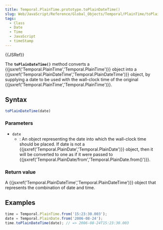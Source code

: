 ```yaml
---
title: Temporal.PlainTime.prototype.toPlainDateTime()
slug: Web/JavaScript/Reference/Global_Objects/Temporal/PlainTime/toPlainDateTime
tags:
  - Class
  - Date
  - Time
  - JavaScript
  - timeStamp
---
```

{{JSRef}}

The **`toPlainDateTime()`** method converts a
{{jsxref('Temporal.PlainTime','Temporal.PlainTime')}} object
into a
{{jsxref('Temporal.PlainDateTime','Temporal.PlainDateTime')}}
object, by supplying a date to be used with the wall-clock time of the original
{{jsxref('Temporal.PlainTime','Temporal.PlainTime')}}.

## Syntax

```js
toPlainDateTime(date)
```

### Parameters

- `date`
  - : An object representing the date into which the wall-clock time should be
    placed. If date is not a
    {{jsxref('Temporal.PlainDate','Temporal.PlainDate')}}
    object, then it will be converted to one as if it were passed to
    {{jsxref('Temporal.PlainDate/from','Temporal.PlainDate.from()')}}.

### Return value

A
{{jsxref('Temporal.PlainDateTime','Temporal.PlainDateTime')}}
object that represents the combination of date and time.

## Examples

```js
time = Temporal.PlainTime.from('15:23:30.003');
date = Temporal.PlainDate.from('2006-08-24');
time.toPlainDateTime(date); // => 2006-08-24T15:23:30.003
```
